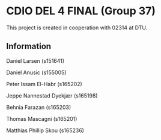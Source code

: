 # CDIO DEL 4 FINAL (Group 37)

This project is created in cooperation with 02314 at DTU.

## Information

Daniel Larsen (s151641)

Daniel Anusic (s155005)

Peter Issam El-Habr (s165202)

Jeppe Nannestad Dyekjær (s165198)

Behnia Farazan (s165203)

Thomas Mascagni (s165201)

Matthias Phillip Skou (s165236) 
